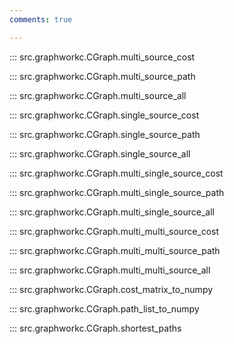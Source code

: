 ```yaml
---
comments: true

---
```


<a id="multi_source_cost"></a>
::: src.graphworkc.CGraph.multi_source_cost

<a id="multi_source_path"></a>
::: src.graphworkc.CGraph.multi_source_path

<a id="multi_source_all"></a>
::: src.graphworkc.CGraph.multi_source_all

<a id="single_source_cost"></a>
::: src.graphworkc.CGraph.single_source_cost

<a id="single_source_path"></a>
::: src.graphworkc.CGraph.single_source_path

<a id="single_source_all"></a>
::: src.graphworkc.CGraph.single_source_all

<a id="multi_single_source_cost"></a>
::: src.graphworkc.CGraph.multi_single_source_cost

<a id="multi_single_source_path"></a>
::: src.graphworkc.CGraph.multi_single_source_path

<a id="multi_single_source_all"></a>
::: src.graphworkc.CGraph.multi_single_source_all

<a id="multi_multi_source_cost"></a>
::: src.graphworkc.CGraph.multi_multi_source_cost

<a id="multi_multi_source_path"></a>
::: src.graphworkc.CGraph.multi_multi_source_path

<a id="multi_multi_source_all"></a>
::: src.graphworkc.CGraph.multi_multi_source_all

<a id="cost_matrix_to_numpy"></a>
::: src.graphworkc.CGraph.cost_matrix_to_numpy

<a id="path_list_to_numpy"></a>
::: src.graphworkc.CGraph.path_list_to_numpy

<a id="shortest_paths"></a>
::: src.graphworkc.CGraph.shortest_paths